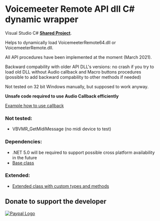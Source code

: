# Voicemeeter Remote API dll C# dynamic wrapper
 Visual Studio C# [**Shared Project**](https://github.com/A-tG/Voicemeeter-Remote-API-dll-dynamic-wrapper/wiki/Useful-Info#how-to-useadd-a-visual-studio-shared-project).
 
 Helps to dynamically load VoicemeeterRemote64.dll or VoicemeeterRemote.dll.
 
 All API procedures have been implemented at the moment (March 2021).
 
 Backward compability with older API DLL's versions: no crash if you try to load old DLL without Audio callback and Macro buttons procedures (possible to add backward compability to other methods if needed)
 
 Not tested on 32 bit Windows manually, but supposed to work anyway.
 
 **Unsafe code required to use Audio Callback efficiently**

 [Example how to use callback](https://github.com/A-tG/Voicemeeter-AudioCallback-Simple-Example/blob/main/Voicemeeter%20Audio%20Callback%20Simple%20Example/Program.cs)

 ### Not tested:
 * VBVMR_GetMidiMessage (no midi device to test)
 
 ### Dependencies:
 * .NET 5.0 will be required to support possible cross platform availability in the future
 * [Base class](https://github.com/A-tG/Dynamic-wrapper-for-unmanaged-dll)
 
 ### Extended:
 * [Extended class with custom types and methods](https://github.com/A-tG/voicemeeter-remote-api-extended)

## Donate to support the developer
[![Paypal Logo](https://www.paypalobjects.com/webstatic/paypalme/images/pp_logo_small.png)](https://www.paypal.me/atgDeveloperMusician/5)
